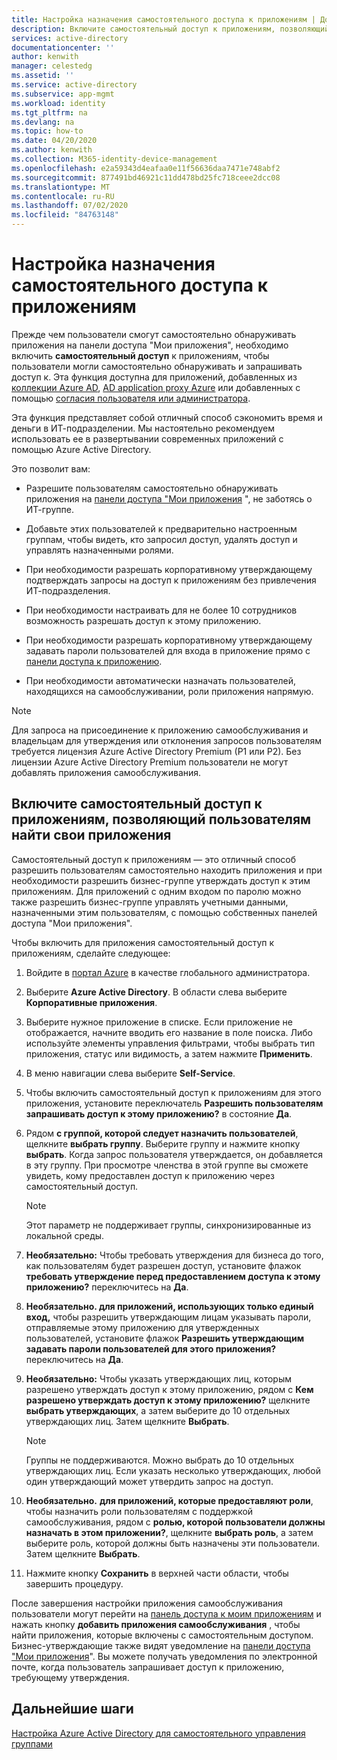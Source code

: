 ```yaml
---
title: Настройка назначения самостоятельного доступа к приложениям | Документация Майкрософт
description: Включите самостоятельный доступ к приложениям, позволяющий пользователям найти свои приложения
services: active-directory
documentationcenter: ''
author: kenwith
manager: celestedg
ms.assetid: ''
ms.service: active-directory
ms.subservice: app-mgmt
ms.workload: identity
ms.tgt_pltfrm: na
ms.devlang: na
ms.topic: how-to
ms.date: 04/20/2020
ms.author: kenwith
ms.collection: M365-identity-device-management
ms.openlocfilehash: e2a59343d4eafaa0e11f56636daa7471e748abf2
ms.sourcegitcommit: 877491bd46921c11dd478bd25fc718ceee2dcc08
ms.translationtype: MT
ms.contentlocale: ru-RU
ms.lasthandoff: 07/02/2020
ms.locfileid: "84763148"
---
```

# <a name="how-to-configure-self-service-application-assignment"></a>Настройка назначения самостоятельного доступа к приложениям

Прежде чем пользователи смогут самостоятельно обнаруживать приложения на панели доступа "Мои приложения", необходимо включить **самостоятельный доступ** к приложениям, чтобы пользователи могли самостоятельно обнаруживать и запрашивать доступ к. Эта функция доступна для приложений, добавленных из [коллекции Azure AD](https://docs.microsoft.com/azure/active-directory/manage-apps/add-gallery-app), [AD application proxy Azure](https://docs.microsoft.com/azure/active-directory/manage-apps/application-proxy) или добавленных с помощью [согласия пользователя или администратора](https://docs.microsoft.com/azure/active-directory/develop/application-consent-experience). 

Эта функция представляет собой отличный способ сэкономить время и деньги в ИТ-подразделении. Мы настоятельно рекомендуем использовать ее в развертывании современных приложений с помощью Azure Active Directory.

Это позволит вам:

-   Разрешите пользователям самостоятельно обнаруживать приложения на [панели доступа "Мои приложения](https://myapps.microsoft.com/) ", не заботясь о ИТ-группе.

-   Добавьте этих пользователей к предварительно настроенным группам, чтобы видеть, кто запросил доступ, удалять доступ и управлять назначенными ролями.

-   При необходимости разрешать корпоративному утверждающему подтверждать запросы на доступ к приложениям без привлечения ИТ-подразделения.

-   При необходимости настраивать для не более 10 сотрудников возможность разрешать доступ к этому приложению.

-   При необходимости разрешать корпоративному утверждающему задавать пароли пользователей для входа в приложение прямо с [панели доступа к приложению](https://myapps.microsoft.com/).

-   При необходимости автоматически назначать пользователей, находящихся на самообслуживании, роли приложения напрямую.

> [!NOTE]
> Для запроса на присоединение к приложению самообслуживания и владельцам для утверждения или отклонения запросов пользователям требуется лицензия Azure Active Directory Premium (P1 или P2). Без лицензии Azure Active Directory Premium пользователи не могут добавлять приложения самообслуживания.

## <a name="enable-self-service-application-access-to-allow-users-to-find-their-own-applications"></a>Включите самостоятельный доступ к приложениям, позволяющий пользователям найти свои приложения

Самостоятельный доступ к приложениям — это отличный способ разрешить пользователям самостоятельно находить приложения и при необходимости разрешить бизнес-группе утверждать доступ к этим приложениям. Для приложений с одним входом по паролю можно также разрешить бизнес-группе управлять учетными данными, назначенными этим пользователям, с помощью собственных панелей доступа "Мои приложения".

Чтобы включить для приложения самостоятельный доступ к приложениям, сделайте следующее:

1. Войдите в [портал Azure](https://portal.azure.com) в качестве глобального администратора.

2. Выберите **Azure Active Directory**. В области слева выберите **Корпоративные приложения**.

3. Выберите нужное приложение в списке. Если приложение не отображается, начните вводить его название в поле поиска. Либо используйте элементы управления фильтрами, чтобы выбрать тип приложения, статус или видимость, а затем нажмите **Применить**.

4. В меню навигации слева выберите **Self-Service**.

5. Чтобы включить самостоятельный доступ к приложениям для этого приложения, установите переключатель **Разрешить пользователям запрашивать доступ к этому приложению?** в состояние **Да**.

6. Рядом **с группой, которой следует назначить пользователей**, щелкните **выбрать группу**. Выберите группу и нажмите кнопку **выбрать**. Когда запрос пользователя утверждается, он добавляется в эту группу. При просмотре членства в этой группе вы сможете увидеть, кому предоставлен доступ к приложению через самостоятельный доступ.
  
    > [!NOTE]
    > Этот параметр не поддерживает группы, синхронизированные из локальной среды.

7. **Необязательно:** Чтобы требовать утверждения для бизнеса до того, как пользователям будет разрешен доступ, установите флажок **требовать утверждение перед предоставлением доступа к этому приложению?** переключитесь на **Да**.

8. **Необязательно. для приложений, использующих только единый вход,** чтобы разрешить утверждающим лицам указывать пароли, отправляемые этому приложению для утвержденных пользователей, установите флажок **Разрешить утверждающим задавать пароли пользователей для этого приложения?** переключитесь на **Да**.

9. **Необязательно:** Чтобы указать утверждающих лиц, которым разрешено утверждать доступ к этому приложению, рядом с **Кем разрешено утверждать доступ к этому приложению?** щелкните **выбрать утверждающих**, а затем выберите до 10 отдельных утверждающих лиц. Затем щелкните **Выбрать**.

    >[!NOTE]
    >Группы не поддерживаются. Можно выбрать до 10 отдельных утверждающих лиц. Если указать несколько утверждающих, любой один утверждающий может утвердить запрос на доступ.

10. **Необязательно.** **для приложений, которые предоставляют роли**, чтобы назначить роли пользователям с поддержкой самообслуживания, рядом с **ролью, которой пользователи должны назначать в этом приложении?**, щелкните **выбрать роль**, а затем выберите роль, которой должны быть назначены эти пользователи. Затем щелкните **Выбрать**.

11. Нажмите кнопку **Сохранить** в верхней части области, чтобы завершить процедуру.

После завершения настройки приложения самообслуживания пользователи могут перейти на [панель доступа к моим приложениям](https://myapps.microsoft.com/) и нажать кнопку **добавить приложения самообслуживания** , чтобы найти приложения, которые включены с самостоятельным доступом. Бизнес-утверждающие также видят уведомление на [панели доступа "Мои приложения](https://myapps.microsoft.com/)". Вы можете получать уведомления по электронной почте, когда пользователь запрашивает доступ к приложению, требующему утверждения.

## <a name="next-steps"></a>Дальнейшие шаги
[Настройка Azure Active Directory для самостоятельного управления группами](../users-groups-roles/groups-self-service-management.md)
